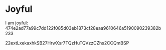 # Joyful

I am joyful: 474e2ad77a99c7dd122f085d03eb1873cf28eaa9610646a5190090239382b233


22extLxekaxhkSB27HrwXsr7TQzHuTQVzzCZhs2CCQmBSP